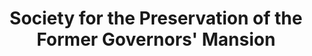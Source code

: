 ---
layout: repo
title: "Society for the Preservation of the Former Governors' Mansion"
id: 6140
permalink: repos/6140/
---